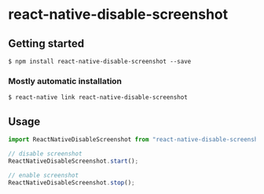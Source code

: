 # react-native-disable-screenshot

## Getting started

`$ npm install react-native-disable-screenshot --save`

### Mostly automatic installation

`$ react-native link react-native-disable-screenshot`

## Usage

```javascript
import ReactNativeDisableScreenshot from "react-native-disable-screenshot";

// disable screenshot
ReactNativeDisableScreenshot.start();

// enable screenshot
ReactNativeDisableScreenshot.stop();
```
